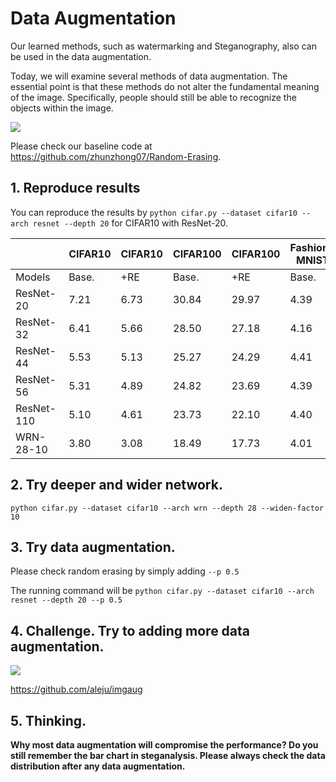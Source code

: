 # Data Augmentation 

Our learned methods, such as watermarking and Steganography, also can be used in the data augmentation.

Today, we will examine several methods of data augmentation.
The essential point is that these methods do not alter the fundamental meaning of the image.
Specifically, people should still be able to recognize the objects within the image.

![](https://github.com/zhunzhong07/Random-Erasing/raw/master/all_examples-page-001.jpg)

Please check our baseline code at https://github.com/zhunzhong07/Random-Erasing.

## 1. Reproduce results

You can reproduce the results by `python cifar.py --dataset cifar10 --arch resnet --depth 20` for CIFAR10 with ResNet-20.

| |  CIFAR10 | CIFAR10| CIFAR100 | CIFAR100| Fashion-MNIST | Fashion-MNIST|
| -----   | -----  | ----  | -----  | ----  | -----  | ----  |
|Models |  Base. | +RE | Base. | +RE | Base. | +RE |
|ResNet-20 |  7.21 | 6.73 | 30.84 | 29.97 | 4.39 | 4.02 |
|ResNet-32 |  6.41 | 5.66 | 28.50 | 27.18 | 4.16 | 3.80 |
|ResNet-44 |  5.53 | 5.13 | 25.27 | 24.29 | 4.41 | 4.01 |
|ResNet-56 |  5.31 | 4.89| 24.82 | 23.69 | 4.39 | 4.13 |
|ResNet-110 |  5.10 | 4.61 | 23.73 | 22.10 | 4.40 | 4.01 |
|WRN-28-10 |  3.80 | 3.08 | 18.49 | 17.73 | 4.01 | 3.65 |


## 2. Try deeper and wider network.

`python cifar.py --dataset cifar10 --arch wrn --depth 28 --widen-factor 10`

## 3. Try data augmentation.
Please check random erasing by simply adding `--p 0.5`

The running command will be `python cifar.py --dataset cifar10 --arch resnet --depth 20 --p 0.5`


## 4. Challenge. Try to adding more data augmentation.

![](https://raw.githubusercontent.com/aleju/imgaug-doc/master/readme_images/examples_grid.jpg?raw=true)

https://github.com/aleju/imgaug

## 5. Thinking.
**Why most data augmentation will compromise the performance? Do you still remember the bar chart in steganalysis. Please always check the data distribution after any data augmentation.**

